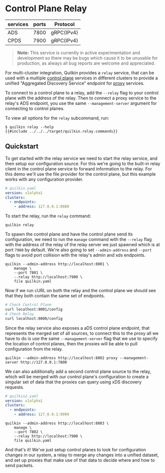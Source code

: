 # Control Plane Relay

| services | ports | Protocol |
|----------|-------|-----------|
| ADS | 7800 | gRPC(IPv4) |
| CPDS | 7900 | gRPC(IPv4) |

> **Note:** This service is currently in active experimentation and development
  so there may be bugs which cause it to be unusable  for production, as always
  all bug reports are welcome and appreciated. 

For multi-cluster integration, Quilkin provides a `relay` service, that can be
used with a multiple [control plane](./xds.md) services in different clusters to
provide a unified "Aggregated Discovery Service" endpoint for [proxy](./proxy.md)
services.

To connect to a control plane to a relay, add the `--relay` flag to your control
plane with the address of the relay. Then to connect a proxy service to the
relay's ADS endpoint, you use the same `--management-server` argument for
connecting to control planes.

To view all options for the `relay` subcommand, run:

```shell
$ quilkin relay --help
{{#include ../../../target/quilkin.relay.commands}}
```

## Quickstart
To get started with the relay service we need to start the relay service, and
then setup our configuration source. For this we're going to the built-in
relay client in the control plane service to forward information to the relay.
For this demo we'll use the file provider for the control plane, but this
example works with any configuration provider.

```yaml
# quilkin.yaml
version: v1alpha1
clusters:
  - endpoints:
    - address: 127.0.0.1:8888
```

To start the relay, run the `relay` command:

```
quilkin relay 
```

To spawn the control plane and have the control plane send its configuration,
we need to run the `manage` command with the `--relay` flag with the address
of the relay of the relay server we just spawned which is at port `7900` by
default. We're also going to set `--admin-address` and `--port` flags to avoid
port collision with the relay's admin and xds endpoints.

```
quilkin --admin-address http://localhost:8001 \
    manage \
    --port 7801 \
    --relay http://localhost:7900 \
    file quilkin.yaml
```

Now if we run cURL on both the relay and the control plane we should see that
they both contain the same set of endpoints.

```bash
# Check Control Plane
curl localhost:8001/config
# Check Relay
curl localhost:8000/config
```

Since the relay service also exposes a aDS control plane endpoint, that
represents the merged set of all sources, to connect this to the proxy all we
have to do is use the same `--management-server` flag that we use to specify
the location of control planes, then the proxies will be able to pull
configuration from the relay.

```
quilkin --admin-address http://localhost:8002 proxy --management-server http://127.0.0.1:7800
```

We can also additionally add a second control plane source to the relay, which
will be merged with our control plane's configuration to create a singular
set of data that the proxies can query using xDS discovery requests.

```yaml
# quilkin2.yaml
version: v1alpha1
clusters:
  - endpoints:
    - address: 127.0.0.1:9999
```

```
quilkin --admin-address http://localhost:8003 \
    manage \
    --port 7802 \
    --relay http://localhost:7900 \
    file quilkin.yaml
```

And that's it! We've just setup control planes to look for configuration changes
in our system, a relay to merge any changes into a unified dataset, and set up
proxies that make use of that data to decide where and how to send packets.
